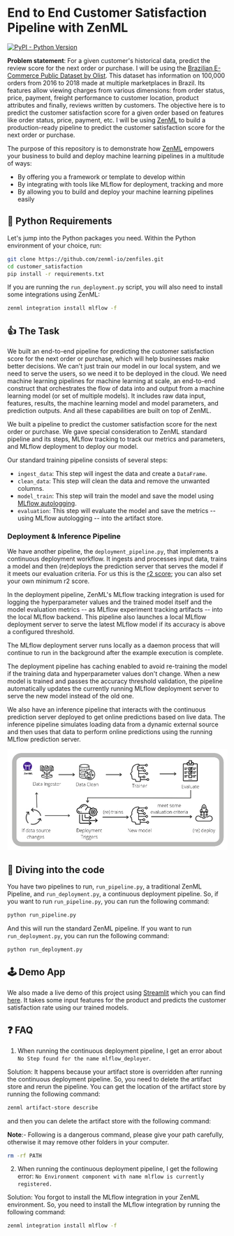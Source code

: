 # End to End Customer Satisfaction Pipeline with ZenML 
[![PyPI - Python Version](https://img.shields.io/pypi/pyversions/zenml)](https://pypi.org/project/zenml/)

**Problem statement**: For a given customer's historical data, predict the review score for the next order or purchase. I will be using the [Brazilian E-Commerce Public Dataset by Olist](https://www.kaggle.com/datasets/olistbr/brazilian-ecommerce). This dataset has information on 100,000 orders from 2016 to 2018 made at multiple marketplaces in Brazil. Its features allow viewing charges from various dimensions: from order status, price, payment, freight performance to customer location, product attributes and finally, reviews written by customers. The objective here is to predict the customer satisfaction score for a given order based on features like order status, price, payment, etc. I will be using [ZenML](https://zenml.io/) to build a production-ready pipeline to predict the customer satisfaction score for the next order or purchase.

The purpose of this repository is to demonstrate how [ZenML](https://github.com/zenml-io/zenml) empowers your business to build and deploy machine learning pipelines in a multitude of ways:

* By offering you a framework or template to develop within
* By integrating with tools like MLflow for deployment, tracking and more
* By allowing you to build and deploy your machine learning pipelines easily 

## :snake: Python Requirements

Let's jump into the Python packages you need. Within the Python environment of your choice, run:

```bash
git clone https://github.com/zenml-io/zenfiles.git
cd customer_satisfaction
pip install -r requirements.txt
```

If you are running the `run_deployment.py` script, you will also need to install some integrations using ZenML:

```bash
zenml integration install mlflow -f
```

## :thumbsup: The Task

We built an end-to-end pipeline for predicting the customer satisfaction score for the next order or purchase, which will help businesses make better decisions. We can't just train our model in our local system, and we need to serve the users, so we need it to be deployed in the cloud. We need machine learning pipelines for machine learning at scale, an end-to-end construct that orchestrates the flow of data into and output from a machine learning model (or set of multiple models). It includes raw data input, features, results, the machine learning model and model parameters, and prediction outputs. And all these capabilities are built on top of ZenML.

We built a pipeline to predict the customer satisfaction score for the next order or purchase. We gave special consideration to ZenML standard pipeline and its steps, MLflow tracking to track our metrics and parameters, and MLflow deployment to deploy our model. 

Our standard training pipeline consists of several steps: 

* `ingest_data`: This step will ingest the data and create a `DataFrame`.
* `clean_data`: This step will clean the data and remove the unwanted columns. 
* `model_train`: This step will train the model and save the model using [MLflow autologging](https://www.mlflow.org/docs/latest/tracking.html). 
* `evaluation`: This step will evaluate the model and save the metrics -- using MLflow autologging -- into the artifact store.  

### Deployment & Inference Pipeline 

We have another pipeline, the `deployment_pipeline.py`, that implements a continuous deployment workflow. It ingests and processes input data, trains a model and then (re)deploys the prediction server that serves the model if it meets our evaluation criteria. For us this is the [r2 score](https://scikit-learn.org/stable/modules/model_evaluation.html#r2-score); you can also set your own minimum r2 score.

In the deployment pipeline, ZenML's MLflow tracking integration is used for logging the hyperparameter values and the trained model itself and the model evaluation metrics -- as MLflow experiment tracking artifacts -- into the local MLflow backend. This pipeline also launches a local MLflow deployment server to serve the latest MLflow model if its accuracy is above a configured threshold.

The MLflow deployment server runs locally as a daemon process that will continue to run in the background after the example execution is complete.

The deployment pipeline has caching enabled to avoid re-training the model if the training data and hyperparameter values don't change. When a new model is trained and passes the accuracy threshold validation, the pipeline automatically updates the currently running MLflow deployment server to serve the new model instead of the old one.

We also have an inference pipeline that interacts with the continuous prediction server deployed to get online predictions based on live data. The inference pipeline simulates loading data from a dynamic external source and then uses that data to perform online predictions using the running MLflow prediction server.

![training_and_deployment_pipeline](_assets/training_and_deployment_pipeline_updated.png)

## :notebook: Diving into the code

You have two pipelines to run, `run_pipeline.py`, a traditional ZenML Pipeline, and `run_deployment.py`, a continuous deployment pipeline. So, if you want to run `run_pipeline.py`, you can run the following command: 

```bash
python run_pipeline.py
```

And this will run the standard ZenML pipeline. If you want to run `run_deployment.py`, you can run the following command:

```bash
python run_deployment.py
```

## 🕹 Demo App

We also made a live demo of this project using [Streamlit](https://streamlit.io/) which you can find [here](https://share.streamlit.io/ayush714/customer-satisfaction/main). It takes some input features for the product and predicts the customer satisfaction rate using our trained models.

## :question: FAQ

1. When running the continuous deployment pipeline, I get an error about ```No Step found for the name mlflow_deployer```.

Solution: It happens because your artifact store is overridden after running the continuous deployment pipeline. So, you need to delete the artifact store and rerun the pipeline. You can get the location of the artifact store by running the following command:

```bash
zenml artifact-store describe
``` 
and then you can delete the artifact store with the following command:

**Note**:- Following is a dangerous command, please give your path carefully, otherwise it may remove other folders in your computer.

```bash
rm -rf PATH
```

2. When running the continuous deployment pipeline, I get the following error: `No Environment component with name mlflow is currently registered.`

Solution: You forgot to install the MLflow integration in your ZenML environment. So, you need to install the MLflow integration by running the following command:

```bash
zenml integration install mlflow -f
```
